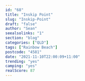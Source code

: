 ```yaml
---
id: "68"
title: "Inskip Point"
slug: "Inskip-Point"
draft: "false"
author: "Sean"
seealsolinks: "1"
section: "blog"
categories: ["QLD"]
tags: ["Rainbow Beach"]
postcode: "4581"
date: "2021-11-10T22:00:09+11:00"
trending: "yes"
camping: "yes"
realScore: 87
---
```

